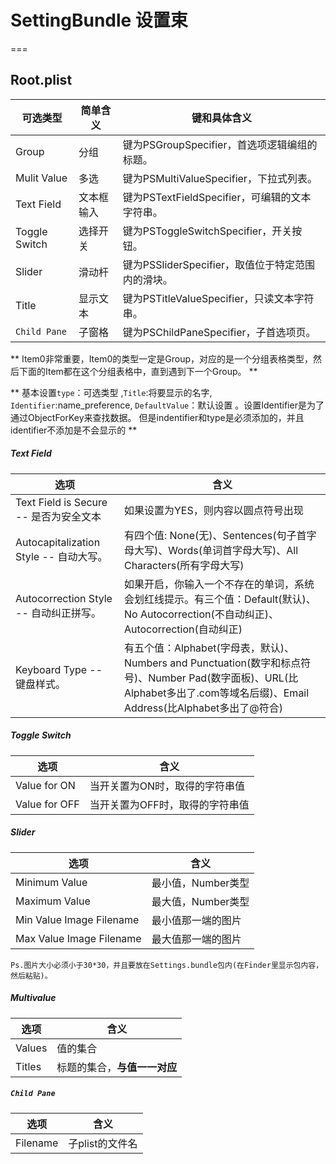 
# SettingBundle  设置束
===

## Root.plist

可选类型|简单含义|键和具体含义
----|----|----
Group|分组|键为PSGroupSpecifier，首选项逻辑编组的标题。
Mulit Value|多选|键为PSMultiValueSpecifier，下拉式列表。
Text Field|文本框输入|键为PSTextFieldSpecifier，可编辑的文本字符串。
Toggle Switch|选择开关|键为PSToggleSwitchSpecifier，开关按钮。
Slider|滑动杆|键为PSSliderSpecifier，取值位于特定范围内的滑块。
Title|显示文本|键为PSTitleValueSpecifier，只读文本字符串。
`Child Pane`|子窗格|键为PSChildPaneSpecifier，子首选项页。


**
Item0非常重要，Item0的类型一定是Group，对应的是一个分组表格类型，然后下面的Item都在这个分组表格中，直到遇到下一个Group。
**

**
基本设置`type`：可选类型 ,`Title`:将要显示的名字, `Identifier`:name_preference, `DefaultValue`：默认设置 。设置Identifier是为了通过ObjectForKey来查找数据。
但是indentifier和type是必须添加的，并且identifier不添加是不会显示的
**

##### Text Field

选项|含义
----|----
Text Field is Secure -- 是否为安全文本|如果设置为YES，则内容以圆点符号出现
Autocapitalization Style -- 自动大写。|有四个值: None(无)、Sentences(句子首字母大写)、Words(单词首字母大写)、All Characters(所有字母大写)
Autocorrection Style -- 自动纠正拼写。|如果开启，你输入一个不存在的单词，系统会划红线提示。有三个值：Default(默认)、No Autocorrection(不自动纠正)、Autocorrection(自动纠正)
Keyboard Type -- 键盘样式。|有五个值：Alphabet(字母表，默认)、Numbers and Punctuation(数字和标点符号)、Number Pad(数字面板)、URL(比Alphabet多出了.com等域名后缀)、Email Address(比Alphabet多出了@符合)


##### Toggle Switch

选项|含义
---|---
Value for ON |当开关置为ON时，取得的字符串值
Value for OFF | 当开关置为OFF时，取得的字符串值

##### Slider

选项|含义
---|---
Minimum Value | 最小值，Number类型
Maximum Value | 最大值，Number类型
Min Value Image Filename | 最小值那一端的图片
Max Value Image Filename | 最大值那一端的图片

`Ps.图片大小必须小于30*30，并且要放在Settings.bundle包内(在Finder里显示包内容，然后粘贴)。`

##### Multivalue

选项|含义
-----|----
Values | 值的集合
Titles | 标题的集合，**与值一一对应**

##### `Child Pane`

选项|含义
---|---
Filename | 子plist的文件名

